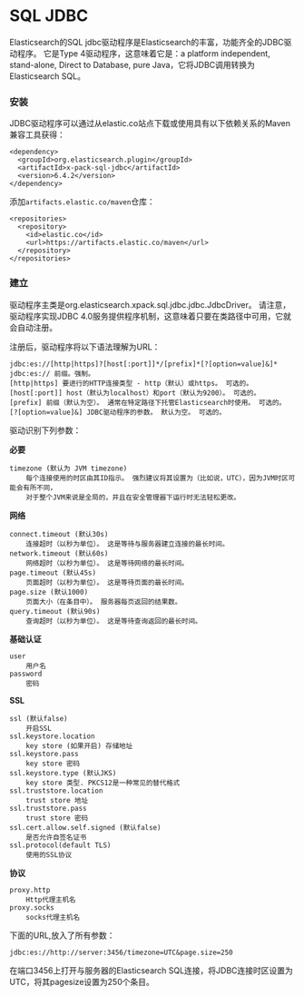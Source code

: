 # SQL JDBC

Elasticsearch的SQL jdbc驱动程序是Elasticsearch的丰富，功能齐全的JDBC驱动程序。 它是Type 4驱动程序，这意味着它是：a platform independent, stand-alone, Direct to Database, pure Java，它将JDBC调用转换为Elasticsearch SQL。

### 安装

JDBC驱动程序可以通过从elastic.co站点下载或使用具有以下依赖关系的Maven兼容工具获得：

```
<dependency>
  <groupId>org.elasticsearch.plugin</groupId>
  <artifactId>x-pack-sql-jdbc</artifactId>
  <version>6.4.2</version>
</dependency>
```

添加`artifacts.elastic.co/maven`仓库：

```
<repositories>
  <repository>
    <id>elastic.co</id>
    <url>https://artifacts.elastic.co/maven</url>
  </repository>
</repositories>
```

### 建立

驱动程序主类是org.elasticsearch.xpack.sql.jdbc.jdbc.JdbcDriver。 请注意，驱动程序实现JDBC 4.0服务提供程序机制，这意味着只要在类路径中可用，它就会自动注册。

注册后，驱动程序将以下语法理解为URL：

```
jdbc:es://[http|https]?[host[:port]]*/[prefix]*[?[option=value]&]*
jdbc:es:// 前缀。强制。
[http|https] 要进行的HTTP连接类型 - http（默认）或https。 可选的。
[host[:port]] host（默认为localhost）和port（默认为9200）。 可选的。
[prefix] 前缀（默认为空）。 通常在特定路径下托管Elasticsearch时使用。 可选的。
[?[option=value]&] JDBC驱动程序的参数。 默认为空。 可选的。
```

驱动识别下列参数：

**必要**

```
timezone (默认为 JVM timezone)
    每个连接使用的时区由其ID指示。 强烈建议将其设置为（比如说，UTC），因为JVM时区可能会有所不同，
    对于整个JVM来说是全局的，并且在安全管理器下运行时无法轻松更改。
```

**网络**

```
connect.timeout (默认30s)
    连接超时（以秒为单位）。 这是等待与服务器建立连接的最长时间。
network.timeout (默认60s)
    网络超时（以秒为单位）。 这是等待网络的最长时间。
page.timeout (默认45s)
    页面超时（以秒为单位）。 这是等待页面的最长时间。
page.size (默认1000)
    页面大小（在条目中）。 服务器每页返回的结果数。
query.timeout (默认90s)
    查询超时（以秒为单位）。 这是等待查询返回的最长时间。
```

**基础认证**

```
user
    用户名
password
    密码
```

**SSL**

```
ssl (默认false)
    开启SSL
ssl.keystore.location
    key store (如果开启) 存储地址
ssl.keystore.pass
    key store 密码
ssl.keystore.type (默认JKS)
    key store 类型. PKCS12是一种常见的替代格式
ssl.truststore.location
    trust store 地址
ssl.truststore.pass
    trust store 密码
ssl.cert.allow.self.signed (默认false)
    是否允许自签名证书
ssl.protocol(default TLS)
    使用的SSL协议
```

**协议**

```
proxy.http
    Http代理主机名
proxy.socks
    socks代理主机名
```

下面的URL,放入了所有参数：

```
jdbc:es://http://server:3456/timezone=UTC&page.size=250
```

在端口3456上打开与服务器的Elasticsearch SQL连接，将JDBC连接时区设置为UTC，将其pagesize设置为250个条目。

